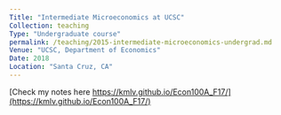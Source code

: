 ```yaml
---
Title: "Intermediate Microeconomics at UCSC"
Collection: teaching
Type: "Undergraduate course"
permalink: /teaching/2015-intermediate-microeconomics-undergrad.md
Venue: "UCSC, Department of Economics"
Date: 2018
Location: "Santa Cruz, CA"
---
```


[Check my notes here https://kmlv.github.io/Econ100A_F17/](https://kmlv.github.io/Econ100A_F17/)

<!-- Heading 1 -->
<!-- ====== -->

<!-- Heading 2 -->
<!-- ====== -->

<!-- Heading 3 -->
<!-- ====== -->
